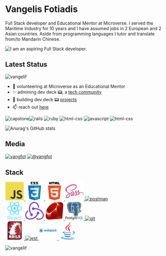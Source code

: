 # Vangelis Fotiadis 
Full Stack developer and Educational Mentor at Microverse. I served the Maritime Industry for 10 years and I have assumed jobs in 2 European and 2 Asian countries. Aside from programming languages I tutor and translate from/to Mandarin Chinese.  

![I am an aspiring Full Stack developer.](https://media.giphy.com/media/4rZA5D22301iMgrUNd/giphy.gif)

## Latest Status
  
<p align="left"> <img src="https://komarev.com/ghpvc/?username=vangelif&label=Profile%20views&color=ce9927&style=flat" alt="vangelif" /> </p>

- 🔭 volunteering at Microverse as an Educational Mentor
- ✨ admining dev deck 📟, a <a href="https://chat.whatsapp.com/DG71LdRpWNl51uu9ju2t6T">tech community</a>
- 🌱 building dev deck 📟 <a href="https://docs.google.com/forms/d/1Jd4RjcaMdgoOMbLTwwM2CtjsHfnCRqjUKnG5E9-0vpA/prefill">projects</a>
- 📫 reach out <a href="https://call.whatsapp.com/video/uerFwXzF6lMEmmRKfEtjsr">here</a>

<img src="https://api.accredible.com/v1/frontend/credential_website_embed_image/badge/93964796" alt="capstone" height="90" width="90" /><img src="https://api.accredible.com/v1/frontend/credential_website_embed_image/badge/92027157" alt="rails" height="90" width="90"/> <img src="https://api.accredible.com/v1/frontend/credential_website_embed_image/badge/79785422" alt="ruby" height="90" width="90"/> <img src="https://api.accredible.com/v1/frontend/credential_website_embed_image/badge/76794495" alt="html-css" height="90" width="90"/> <img src="https://api.accredible.com/v1/frontend/credential_website_embed_image/badge/74439977" alt="javascript" height="90" width="90"/> <img src="https://api.accredible.com/v1/frontend/credential_website_embed_image/badge/67898521" alt="html-css" height="90" width="90"/> 

![Anurag's GitHub stats](https://github-readme-stats.vercel.app/api?username=vangelif&show_icons=true&theme=monokai)

<!-- ## Watch   
 
- <a href="https://vangelis.website/inspirational-reading">On Computing</a>
- <a href="https://vangelis.website/inspirational-reading">On Chinese Thought</a>
- <a href="https://vangelis.website/inspirational-reading">On Western Thought</a>
-->

## Media  

<p align="left">
<a href="https://twitter.com/vangfot" target="blank"><img align="center" src="https://raw.githubusercontent.com/rahuldkjain/github-profile-readme-generator/master/src/images/icons/Social/twitter.svg" alt="vangfot" height="30" width="40" /></a>
<a href="https://linkedin.com/in/vangfot" target="blank"><img align="center" src="https://raw.githubusercontent.com/rahuldkjain/github-profile-readme-generator/master/src/images/icons/Social/linked-in-alt.svg" alt="@vangfot" height="30" width="40" /></a>
</p>

<!-- ## Support

- <a href="https://vangelis.website/charity">Offer to the Greater Good</a>
-->
## Stack
<p align="left">
 
<a href="https://developer.mozilla.org/en-US/docs/Web/JavaScript" target="_blank" rel="noreferrer"> <img src="https://raw.githubusercontent.com/devicons/devicon/master/icons/javascript/javascript-original.svg" alt="javascript" width="60" height="60"/> </a> 
<a href="https://www.w3schools.com/css/" target="_blank" rel="noreferrer"> <img src="https://raw.githubusercontent.com/devicons/devicon/master/icons/css3/css3-original-wordmark.svg" alt="css3" width="60" height="60"/> </a> 
<a href="https://www.w3.org/html/" target="_blank" rel="noreferrer"> <img src="https://raw.githubusercontent.com/devicons/devicon/master/icons/html5/html5-original-wordmark.svg" alt="html5" width="60" height="60"/> </a> 
<a href="https://sass-lang.com" target="_blank" rel="noreferrer"> <img src="https://raw.githubusercontent.com/devicons/devicon/master/icons/sass/sass-original.svg" alt="sass" width="60" height="60"/> </a>
<a href="https://postman.com" target="_blank" rel="noreferrer"> <img src="https://www.vectorlogo.zone/logos/getpostman/getpostman-icon.svg" alt="postman" width="60" height="60"/> </a> <br>
<a href="https://reactjs.org/" target="_blank" rel="noreferrer"> <img src="https://raw.githubusercontent.com/devicons/devicon/master/icons/react/react-original-wordmark.svg" alt="react" width="60" height="60"/> </a>
<a href="https://redux.js.org" target="_blank" rel="noreferrer"> <img src="https://raw.githubusercontent.com/devicons/devicon/master/icons/redux/redux-original.svg" alt="redux" width="60" height="60"/> </a> 
<a href="https://www.ruby-lang.org/en/" target="_blank" rel="noreferrer"> <img src="https://raw.githubusercontent.com/devicons/devicon/master/icons/ruby/ruby-original.svg" alt="ruby" width="60" height="60"/> </a>
<a href="https://www.postgresql.org" target="_blank" rel="noreferrer"> <img src="https://raw.githubusercontent.com/devicons/devicon/master/icons/postgresql/postgresql-original-wordmark.svg" alt="postgresql" width="60" height="60"/> </a>
<a href="https://git-scm.com/" target="_blank" rel="noreferrer"> <img src="https://www.vectorlogo.zone/logos/git-scm/git-scm-icon.svg" alt="git" width="60" height="60"/> </a> <br>
<a href="https://rubyonrails.org" target="_blank" rel="noreferrer"> <img src="https://raw.githubusercontent.com/devicons/devicon/master/icons/rails/rails-original-wordmark.svg" alt="rails" width="60" height="60"/> </a>
<a href="https://jestjs.io" target="_blank" rel="noreferrer"> <img src="https://www.vectorlogo.zone/logos/jestjsio/jestjsio-icon.svg" alt="jest" width="60" height="60"/> </a> 
<a href="https://webpack.js.org" target="_blank" rel="noreferrer"> <img src="https://raw.githubusercontent.com/devicons/devicon/d00d0969292a6569d45b06d3f350f463a0107b0d/icons/webpack/webpack-original-wordmark.svg" alt="webpack" width="60" height="60"/> </a>
<a href="https://www.java.com" target="_blank" rel="noreferrer"> <img src="https://raw.githubusercontent.com/devicons/devicon/master/icons/java/java-original.svg" alt="java" width="60" height="60"/> </a>  
 
<p><img align="left" src="https://github-readme-stats.vercel.app/api/top-langs?username=vangelif&show_icons=true&locale=en&layout=compact" alt="vangelif" /></p><br><br>

<!--## Recommended reading
  
- <a href="https://blog.codinghorror.com/">Jeff Atwood's Blog</a>
- <a href="https://www.joelonsoftware.com/">Joel Spolsky's Blog</a>
- <a href="https://www.yudkowsky.net/">Eliazer Yudkowsky's Blog</a>
- <a href="https://venkateshrao.com/">Venkatesh Rao's Blog</a>
- <a href="http://www.paulgraham.com/articles.html">Paul Graham's Essays</a>
- <a href="http://wadler.blogspot.com/">Philip Wadler's Blog</a>
- <a href="https://slatestarcodex.com/">Slate Star Codex Blog</a> -->
 
